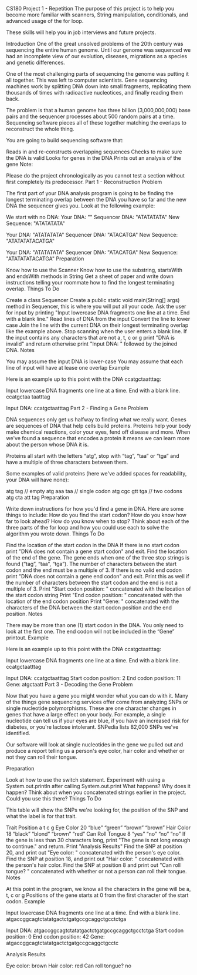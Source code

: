 CS180 Project 1 - Repetition
The purpose of this project is to help you become more familiar with scanners, String manipulation, conditionals, and advanced usage of the for loop.

These skills will help you in job interviews and future projects.

Introduction
One of the great unsolved problems of the 20th century was sequencing the entire human genome. Until our genome was sequenced we had an incomplete view of our evolution, diseases, migrations as a species and genetic differences.

One of the most challenging parts of sequencing the genome was putting it all together. This was left to computer scientists. Gene sequencing machines work by splitting DNA down into small fragments, replicating them thousands of times with radioactive nucleotices, and finally reading them back.

The problem is that a human genome has three billion (3,000,000,000) base pairs and the sequencer processes about 500 random pairs at a time. Sequencing software pieces all of these together matching the overlaps to reconstruct the whole thing.

You are going to build sequencing software that:

Reads in and re-constructs overlapping sequences
Checks to make sure the DNA is valid
Looks for genes in the DNA
Prints out an analysis of the gene
Note:

Please do the project chronologically as you cannot test a section without first completely its predecessor.
Part 1 - Reconstruction
Problem

The first part of your DNA analysis program is going to be finding the longest terminating overlap between the DNA you have so far and the new DNA the sequencer gives you. Look at the following example:

We start with no DNA:
Your DNA:      ""
Sequencer DNA: "ATATATATA"
New Sequence:  "ATATATATA"


Your DNA:      "ATATATATA"
Sequencer DNA:       "ATACATGA"
New Sequence:  "ATATATATACATGA"


Your DNA:      "ATATATATA"
Sequencer DNA:       "ATACATGA"
New Sequence:  "ATATATATACATGA"
Preparation

Know how to use the Scanner
Know how to use the substring, startsWith and endsWith methods in String
Get a sheet of paper and write down instructions telling your roommate how to find the longest terminating overlap.
Things To Do

Create a class Sequencer
Create a public static void main(String[] args) method in Sequencer, this is where you will put all your code.
Ask the user for input by printing "Input lowercase DNA fragments one line at a time. End with a blank line."
Read lines of DNA from the input
Convert the line to lower case
Join the line with the current DNA on their longest terminating overlap like the example above.
Stop scanning when the user enters a blank line.
If the input contains any characters that are not a, t, c or g print "DNA is invalid" and return otherwise print "Input DNA: " followed by the joined DNA.
Notes

You may assume the input DNA is lower-case
You may assume that each line of input will have at lease one overlap
Example

Here is an example up to this point with the DNA ccatgctaatttag:

Input lowercase DNA fragments one line at a time. End with a blank line.
ccatgctaa
taatttag

Input DNA: ccatgctaatttag
Part 2 - Finding a Gene
Problem

DNA sequences only get us halfway to finding what we really want. Genes are sequences of DNA that help cells build proteins. Proteins help your body make chemical reactions, color your eyes, fend off disease and more. When we've found a sequence that encodes a protein it means we can learn more about the person whose DNA it is.

Proteins all start with the letters “atg”, stop with “tag”, “taa” or “tga” and have a multiple of three characters between them.

Some examples of valid proteins (here we've added spaces for readability, your DNA will have none):

atg tag         // empty
atg aaa taa     // single codon
atg cgc gtt tga // two codons
atg cta att tag
Preparation

Write down instructions for how you'd find a gene in DNA. Here are some things to include:
How do you find the start codon?
How do you know how far to look ahead?
How do you know when to stop?
Think about each of the three parts of the for loop and how you could use each to solve the algorithm you wrote down.
Things To Do

Find the location of the start codon in the DNA
If there is no start codon print "DNA does not contain a gene start codon" and exit.
Find the location of the end of the gene.
The gene ends when one of the three stop strings is found (“tag”, “taa”, “tga”).
The number of characters between the start codon and the end must be a multiple of 3.
If there is no valid end codon print "DNA does not contain a gene end codon" and exit.
Print this as well if the number of characters between the start codon and the end is not a multiple of 3.
Print "Start codon position: " concatenated with the location of the start codon string
Print "End codon position: " concatenated with the location of the end codon position
Print "Gene: " concatenated with the characters of the DNA between the start codon position and the end position.
Notes

There may be more than one (1) start codon in the DNA. You only need to look at the first one.
The end codon will not be included in the “Gene” printout.
Example

Here is an example up to this point with the DNA ccatgctaatttag:

Input lowercase DNA fragments one line at a time. End with a blank line.
ccatgctaatttag

Input DNA: ccatgctaatttag
Start codon position: 2
End codon position: 11
Gene: atgctaatt
Part 3 - Decoding the Gene
Problem

Now that you have a gene you might wonder what you can do with it. Many of the things gene sequencing services offer come from analyzing SNPs or single nucleotide polymorphisms. These are one character changes in genes that have a large effect on your body. For example, a single nucleotide can tell us if your eyes are blue, if you have an increased risk for diabetes, or you're lactose intolerant. SNPedia lists 82,000 SNPs we've identified.

Our software will look at single nucleotides in the gene we pulled out and produce a report telling us a person's eye color, hair color and whether or not they can roll their tongue.

Preparation

Look at how to use the switch statement.
Experiment with using a System.out.println after calling System.out.print
What happens?
Why does it happen?
Think about when you concatenated strings earlier in the project. Could you use this there?
Things To Do

This table will show the SNPs we're looking for, the position of the SNP and what the label is for that trait.

Trait	Position	a	t	c	g
Eye Color	20	“blue”	“green”	“brown”	“brown”
Hair Color	18	“black”	“blond”	“brown”	“red”
Can Roll Tongue	8	“yes”	“no”	“no”	“no”
If the gene is less than 30 characters long, print "The gene is not long enough to continue." and return.
Print "Analysis Results"
Find the SNP at position 20, and print out "Eye color: " concatenated with the person's eye color.
Find the SNP at position 18, and print out "Hair color: " concatenated with the person's hair color.
Find the SNP at position 8 and print out "Can roll tongue? " concatenated with whether or not a person can roll their tongue.
Notes

At this point in the program, we know all the characters in the gene will be a, t, c or g
Positions of the gene starts at 0 from the first character of the start codon.
Example

Input lowercase DNA fragments one line at a time. End with a blank line.
atgaccggcagtctatatgactctgatgccgcaggctgcctctga

Input DNA: atgaccggcagtctatatgactctgatgccgcaggctgcctctga
Start codon position: 0
End codon position: 42
Gene: atgaccggcagtctatatgactctgatgccgcaggctgcctc

Analysis Results

Eye color: brown
Hair color: red
Can roll tongue? no

